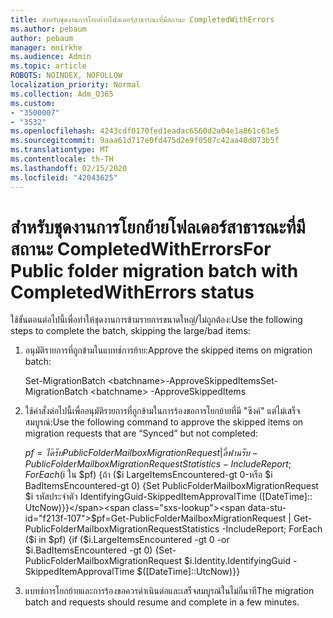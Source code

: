 ```yaml
---
title: สำหรับชุดงานการโยกย้ายโฟลเดอร์สาธารณะที่มีสถานะ CompletedWithErrors
ms.author: pebaum
author: pebaum
manager: mnirkhe
ms.audience: Admin
ms.topic: article
ROBOTS: NOINDEX, NOFOLLOW
localization_priority: Normal
ms.collection: Adm_O365
ms.custom:
- "3500007"
- "3532"
ms.openlocfilehash: 4243cdf0170fed1eadac6560d2a04e1a861c63e5
ms.sourcegitcommit: 9aaa61d717e0fd475d2e9f0507c42aa40d073b5f
ms.translationtype: MT
ms.contentlocale: th-TH
ms.lasthandoff: 02/15/2020
ms.locfileid: "42043625"
---
```

# <a name="for-public-folder-migration-batch-with-completedwitherrors-status"></a><span data-ttu-id="f213f-102">สำหรับชุดงานการโยกย้ายโฟลเดอร์สาธารณะที่มีสถานะ CompletedWithErrors</span><span class="sxs-lookup"><span data-stu-id="f213f-102">For Public folder migration batch with CompletedWithErrors status</span></span>

<span data-ttu-id="f213f-103">ใช้ขั้นตอนต่อไปนี้เพื่อทำให้ชุดงานการข้ามรายการขนาดใหญ่/ไม่ถูกต้อง:</span><span class="sxs-lookup"><span data-stu-id="f213f-103">Use the following steps to complete the batch, skipping the large/bad items:</span></span> 
1. <span data-ttu-id="f213f-104">อนุมัติรายการที่ถูกข้ามในแบทช์การย้าย:</span><span class="sxs-lookup"><span data-stu-id="f213f-104">Approve the skipped items on migration batch:</span></span>

    <span data-ttu-id="f213f-105">Set-MigrationBatch \<batchname>-ApproveSkippedItems</span><span class="sxs-lookup"><span data-stu-id="f213f-105">Set-MigrationBatch \<batchname> -ApproveSkippedItems</span></span> 
2. <span data-ttu-id="f213f-106">ใช้คำสั่งต่อไปนี้เพื่ออนุมัติรายการที่ถูกข้ามในการร้องขอการโยกย้ายที่มี "ซิงค์" แต่ไม่เสร็จสมบูรณ์:</span><span class="sxs-lookup"><span data-stu-id="f213f-106">Use the following command to approve the skipped items on migration requests that are “Synced” but not completed:</span></span>

    <span data-ttu-id="f213f-107">$pf = ได้รับ PublicFolderMailboxMigrationRequest | ลี่ฟาน รับ-PublicFolderMailboxMigrationRequestStatistics-IncludeReport; ForEach ($i ใน $pf) {ถ้า ($i LargeItemsEncountered-gt 0-หรือ $i BadItemsEncountered-gt 0) {Set PublicFolderMailboxMigrationRequest $i รหัสประจำตัว IdentifyingGuid-SkippedItemApprovalTime ([DateTime]:: UtcNow)}}</span><span class="sxs-lookup"><span data-stu-id="f213f-107">$pf=Get-PublicFolderMailboxMigrationRequest | Get-PublicFolderMailboxMigrationRequestStatistics -IncludeReport; ForEach ($i in $pf) {if ($i.LargeItemsEncountered -gt 0 -or $i.BadItemsEncountered -gt 0) {Set-PublicFolderMailboxMigrationRequest $i.Identity.IdentifyingGuid -SkippedItemApprovalTime $([DateTime]::UtcNow)}}</span></span>
3. <span data-ttu-id="f213f-108">แบทช์การโยกย้ายและการร้องขอควรดำเนินต่อและเสร็จสมบูรณ์ในไม่กี่นาที</span><span class="sxs-lookup"><span data-stu-id="f213f-108">The migration batch and requests should resume and complete in a few minutes.</span></span>

